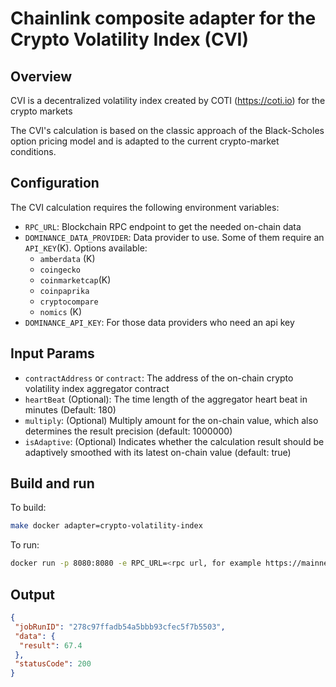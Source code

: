 # Chainlink composite adapter for the Crypto Volatility Index (CVI)

## Overview

CVI is a decentralized volatility index created by COTI (https://coti.io) for the crypto markets

The CVI's calculation is based on the classic approach of the Black-Scholes option pricing model and is adapted to the current crypto-market conditions.

## Configuration

The CVI calculation requires the following environment variables:

- `RPC_URL`: Blockchain RPC endpoint to get the needed on-chain data
- `DOMINANCE_DATA_PROVIDER`: Data provider to use. Some of them require an `API_KEY`(K). Options available:
  - `amberdata` (K)
  - `coingecko`
  - `coinmarketcap`(K)
  - `coinpaprika`
  - `cryptocompare`
  - `nomics` (K)
- `DOMINANCE_API_KEY`: For those data providers who need an api key

## Input Params

- `contractAddress` or `contract`: The address of the on-chain crypto volatility index aggregator contract
- `heartBeat` (Optional): The time length of the aggregator heart beat in minutes (Default: 180)
- `multiply`: (Optional) Multiply amount for the on-chain value, which also determines the result precision (default: 1000000)
- `isAdaptive`: (Optional) Indicates whether the calculation result should be adaptively smoothed with its latest on-chain value (default: true)

## Build and run

To build:
```bash
make docker adapter=crypto-volatility-index
```

To run:
```bash
docker run -p 8080:8080 -e RPC_URL=<rpc url, for example https://mainnet.infura.io/v3/infura_key> -e DOMINANCE_PROVIDER=coingecko -e LOG_LEVEL=debug crypto-volatility-index-adapter:latest
```


## Output

```json
{
 "jobRunID": "278c97ffadb54a5bbb93cfec5f7b5503",
 "data": {
  "result": 67.4
 },
 "statusCode": 200
}
```
